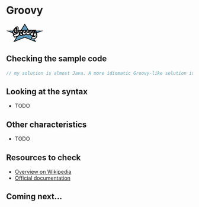# Groovy

![Groovy](../pic/Groovy.png)

## Checking the sample code

```groovy runnable
// my solution is almost Java. A more idiomatic Groovy-like solution is needed here to show...
```

## Looking at the syntax

- TODO

## Other characteristics

- TODO

## Resources to check

- [Overview on Wikipedia](https://en.wikipedia.org/wiki/Apache_Groovy)
- [Official documentation](https://groovy-lang.org/documentation.html)

## Coming next...
